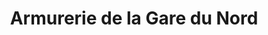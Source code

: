 ---
title: "Armurerie de la Gare du Nord"
url: /paris/armurerie-de-la-gare-du-nord/
shop: Waffen
---